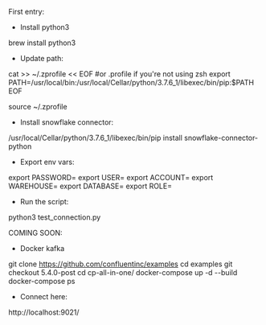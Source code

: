 First entry:

- Install python3

brew install python3

- Update path:

cat >> ~/.zprofile << EOF  #or .profile if you're not using zsh
export PATH=/usr/local/bin:/usr/local/Cellar/python/3.7.6_1/libexec/bin/pip:\$PATH
EOF

source ~/.zprofile

- Install snowflake connector:

/usr/local/Cellar/python/3.7.6_1/libexec/bin/pip install snowflake-connector-python

- Export env vars:

export PASSWORD=
export USER=
export ACCOUNT=
export WAREHOUSE=
export DATABASE=
export ROLE=

- Run the script:

python3 test_connection.py


COMING SOON:

- Docker kafka

git clone https://github.com/confluentinc/examples
cd examples
git checkout 5.4.0-post
cd cp-all-in-one/
docker-compose up -d --build
docker-compose ps

- Connect here:

http://localhost:9021/
